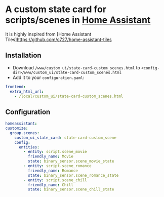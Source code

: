 # A custom state card for scripts/scenes in [Home Assistant](https://home-assistant.io)

It is highly inspired from [Home Assistant Tiles]https://github.com/c727/home-assistant-tiles

## Installation
* Download `/www/custom_ui/state-card-custom_scenes.html` to `<config-dir>/www/custom_ui/state-card-custom_scenes.html`
* Add it to your `configuration.yaml`:
```yaml
frontend:
  extra_html_url:
    - /local/custom_ui/state-card-custom_scenes.html
```

## Configuration
```yaml
homeassistant:
customize:
  group.scenes:
    custom_ui_state_card: state-card-custom_scene
    config:
      entities:
        - entity: script.scene_movie
          friendly_name: Movie
		  state: binary_sensor.scene_movie_state
        - entity: script.scene_romance
          friendly_name: Romance
		  state: binary_sensor.scene_romance_state
        - entity: script.scene_chill
          friendly_name: Chill
		  state: binary_sensor.scene_chill_state
 ```
